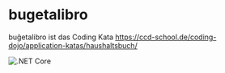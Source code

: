 # bugetalibro
buĝetalibro ist das Coding Kata https://ccd-school.de/coding-dojo/application-katas/haushaltsbuch/

![.NET Core](https://github.com/stefc/bugetalibro/workflows/.NET%20Core/badge.svg)
